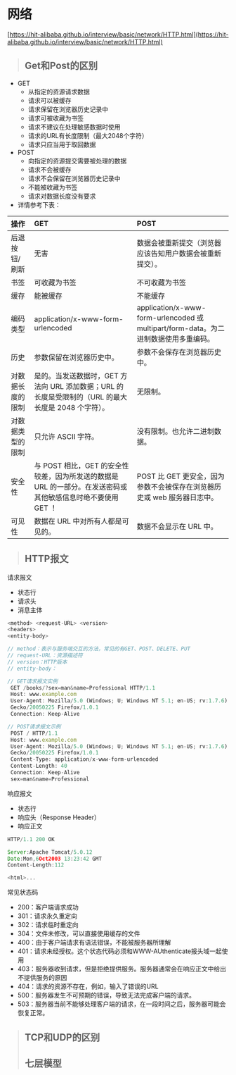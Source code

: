 # 网络

[https://hit-alibaba.github.io/interview/basic/network/HTTP.html](https://hit-alibaba.github.io/interview/basic/network/HTTP.html)

> ## Get和Post的区别

* GET
  * 从指定的资源请求数据
  * 请求可以被缓存
  * 请求保留在浏览器历史记录中
  * 请求可被收藏为书签
  * 请求不建议在处理敏感数据时使用
  * 请求的URL有长度限制（最大2048个字符）
  * 请求只应当用于取回数据
* POST
  * 向指定的资源提交需要被处理的数据
  * 请求不会被缓存
  * 请求不会保留在浏览器历史记录中
  * 不能被收藏为书签
  * 请求对数据长度没有要求
* 详情参考下表：

| 操作 | GET | POST |
| :--- | :--- | :--- |
| 后退按钮/刷新 | 无害 | 数据会被重新提交（浏览器应该告知用户数据会被重新提交）。 |
| 书签 | 可收藏为书签 | 不可收藏为书签 |
| 缓存 | 能被缓存 | 不能缓存 |
| 编码类型 | application/x-www-form-urlencoded | application/x-www-form-urlencoded 或 multipart/form-data。为二进制数据使用多重编码。 |
| 历史 | 参数保留在浏览器历史中。 | 参数不会保存在浏览器历史中。 |
| 对数据长度的限制 | 是的。当发送数据时，GET 方法向 URL 添加数据；URL 的长度是受限制的（URL 的最大长度是 2048 个字符）。 | 无限制。 |
| 对数据类型的限制 | 只允许 ASCII 字符。 | 没有限制。也允许二进制数据。 |
| 安全性 | 与 POST 相比，GET 的安全性较差，因为所发送的数据是 URL 的一部分。在发送密码或其他敏感信息时绝不要使用 GET ！ | POST 比 GET 更安全，因为参数不会被保存在浏览器历史或 web 服务器日志中。 |
| 可见性 | 数据在 URL 中对所有人都是可见的。 | 数据不会显示在 URL 中。 |

> ## HTTP报文

请求报文

* 状态行
* 请求头
* 消息主体

```js
<method> <request-URL> <version>
<headers>
<entity-body>

// method：表示与服务端交互的方法，常见的有GET、POST、DELETE、PUT
// request-URL：资源描述符
// version：HTTP版本
// entity-body：

// GET请求报文实例
 GET /books/?sex=man&name=Professional HTTP/1.1
 Host: www.example.com
 User-Agent: Mozilla/5.0 (Windows; U; Windows NT 5.1; en-US; rv:1.7.6)
 Gecko/20050225 Firefox/1.0.1
 Connection: Keep-Alive

// POST请求报文示例
 POST / HTTP/1.1
 Host: www.example.com
 User-Agent: Mozilla/5.0 (Windows; U; Windows NT 5.1; en-US; rv:1.7.6)
 Gecko/20050225 Firefox/1.0.1
 Content-Type: application/x-www-form-urlencoded
 Content-Length: 40
 Connection: Keep-Alive
 sex=man&name=Professional
```

响应报文

* 状态行
* 响应头（Response Header）
* 响应正文

```js
HTTP/1.1 200 OK

Server:Apache Tomcat/5.0.12
Date:Mon,6Oct2003 13:23:42 GMT
Content-Length:112

<html>...
```

常见状态码

* 200：客户端请求成功
* 301：请求永久重定向
* 302：请求临时重定向
* 304：文件未修改，可以直接使用缓存的文件
* 400：由于客户端请求有语法错误，不能被服务器所理解
* 401：请求未经授权。这个状态代码必须和WWW-AUthenticate报头域一起使用
* 403：服务器收到请求，但是拒绝提供服务。服务器通常会在响应正文中给出不提供服务的原因
* 404：请求的资源不存在，例如，输入了错误的URL
* 500：服务器发生不可预期的错误，导致无法完成客户端的请求。
* 503：服务器当前不能够处理客户端的请求，在一段时间之后，服务器可能会恢复正常。

> ## TCP和UDP的区别
>
> ## 七层模型



